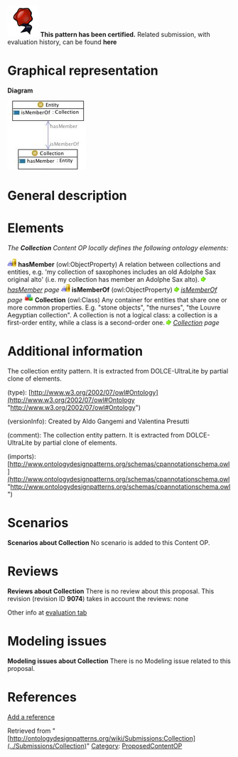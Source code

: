 [![](../images/thumb/b/b5/Certified.png/70px-Certified.png)](../Image/Certified.png "Certified.png") __This pattern has been certified.__
Related submission, with evaluation history, can be found __here__





#  Graphical representation


__Diagram__




[![Image:Collectionentity.jpg](../images/0/03/Collectionentity.jpg)](../Image/Collectionentity.jpg "Image:Collectionentity.jpg")




#  General description


  




#  Elements


_The __Collection__ Content OP locally defines the following ontology elements:_



[![ObjectProperty](../images/thumb/c/c3/ObjectProperty.gif/20px-ObjectProperty.gif)](../Image/ObjectProperty.gif "ObjectProperty") __hasMember__ (owl:ObjectProperty) A relation between collections and entities, e.g. 'my collection of saxophones includes an old Adolphe Sax original alto' (i.e. my collection has member an Adolphe Sax alto). 
 [![](../images/thumb/8/87/ArrowRight.gif/11px-ArrowRight.gif)](../Image/ArrowRight.gif "ArrowRight.gif") _[hasMember](../Submissions/Collection/hasMember "Submissions:Collection/hasMember") page_
[![ObjectProperty](../images/thumb/c/c3/ObjectProperty.gif/20px-ObjectProperty.gif)](../Image/ObjectProperty.gif "ObjectProperty") __isMemberOf__ (owl:ObjectProperty) 
 [![](../images/thumb/8/87/ArrowRight.gif/11px-ArrowRight.gif)](../Image/ArrowRight.gif "ArrowRight.gif") _[isMemberOf](../Submissions/Collection/isMemberOf "Submissions:Collection/isMemberOf") page_
[![Class](../images/thumb/2/27/Class.gif/20px-Class.gif)](../Image/Class.gif "Class") __Collection__ (owl:Class) Any container for entities that share one or more common properties. E.g. "stone objects", "the nurses", "the Louvre Aegyptian collection". A collection is not a logical class: a collection is a first-order entity, while a class is a second-order one. 
 [![](../images/thumb/8/87/ArrowRight.gif/11px-ArrowRight.gif)](../Image/ArrowRight.gif "ArrowRight.gif") _[Collection](../Submissions/Collection/Collection "Submissions:Collection/Collection") page_
#  Additional information


The collection entity pattern. 
It is extracted from DOLCE-UltraLite by partial clone of elements.


(type): [http://www.w3.org/2002/07/owl#Ontology](http://www.w3.org/2002/07/owl#Ontology "http://www.w3.org/2002/07/owl#Ontology")


(versionInfo): Created by Aldo Gangemi and Valentina Presutti


(comment): The collection entity pattern. 
It is extracted from DOLCE-UltraLite by partial clone of elements.


(imports): [http://www.ontologydesignpatterns.org/schemas/cpannotationschema.owl](http://www.ontologydesignpatterns.org/schemas/cpannotationschema.owl "http://www.ontologydesignpatterns.org/schemas/cpannotationschema.owl")



#  Scenarios



__Scenarios about Collection__
No scenario is added to this Content OP.




#  Reviews



__Reviews about Collection__
There is no review about this proposal.
This revision (revision ID __9074__) takes in account the reviews: none


Other info at [evaluation tab](http://ontologydesignpatterns.org/wiki/index.php?title=Submissions:Collection&action=evaluation "http://ontologydesignpatterns.org/wiki/index.php?title=Submissions:Collection&action=evaluation")




  




#  Modeling issues



__Modeling issues about Collection__
There is no Modeling issue related to this proposal.




  




#  References


[Add a reference](index.php@title=Odp%253AAdd_reference&subject=../Submissions/Collection "http://ontologydesignpatterns.org/wiki/index.php?title=Odp:Add_reference&subject=Submissions%3ACollection")


  






Retrieved from "[http://ontologydesignpatterns.org/wiki/Submissions:Collection](../Submissions/Collection)"
 [Category](http://ontologydesignpatterns.org/wiki/Special:Categories "Special:Categories"): [ProposedContentOP](../Category/ProposedContentOP "Category:ProposedContentOP")